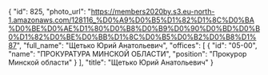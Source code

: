 {
    "id": 825,
    "photo_url": "https://members2020by.s3.eu-north-1.amazonaws.com/128116_%D0%A9%D0%B5%D1%82%D1%8C%D0%BA%D0%BE%D0%AE%D1%80%D0%B8%D0%B9%D0%90%D0%BD%D0%B0%D1%82%D0%BE%D0%BB%D1%8C%D0%B5%D0%B2%D0%B8%D1%87",
    "full_name": "Щетько Юрий Анатольевич",
    "offices": [
        {
            "id": "05-00",
            "name": "ПРОКУРАТУРА МИНСКОЙ ОБЛАСТИ",
            "position": "Прокурор Минской области"
        }
    ],
    "title": "Щетько Юрий Анатольевич"
}